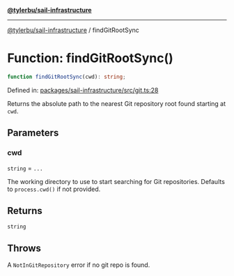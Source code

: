 [**@tylerbu/sail-infrastructure**](../README.md)

***

[@tylerbu/sail-infrastructure](../README.md) / findGitRootSync

# Function: findGitRootSync()

```ts
function findGitRootSync(cwd): string;
```

Defined in: [packages/sail-infrastructure/src/git.ts:28](https://github.com/tylerbutler/tools-monorepo/blob/main/packages/sail-infrastructure/src/git.ts#L28)

Returns the absolute path to the nearest Git repository root found starting at `cwd`.

## Parameters

### cwd

`string` = `...`

The working directory to use to start searching for Git repositories. Defaults to `process.cwd()` if not
provided.

## Returns

`string`

## Throws

A `NotInGitRepository` error if no git repo is found.
